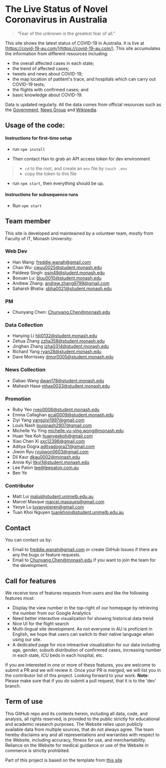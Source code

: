 # The Live Status of Novel Coronavirus in Australia

> “Fear of the unknown is the greatest fear of all.”

This site shows the latest status of COVID-19 in Australia. It is live at [https://covid-19-au.com/](https://covid-19-au.com/).
This site accumulates the information from different resources including:
* the overall affected cases in each state;
* the trend of affected cases;
* tweets and news about COVID-19;
* the map location of patitent's trace, and hospitals which can carry out COVID-19 tests;
* the flights with confirmed cases; and
* basic knowledge about COVID-19.


Data is updated regularly.
All the data comes from official resources such as the [Government](https://www.dhhs.vic.gov.au/), [News Group](https://www.theaustralian.com.au/) and [Wikipedia](https://www.wikipedia.org/).

## Usage of the code:
#### Instructions for first-time setup

- run `npm install`

- Then contact Han to grab an API access token for dev environment

> - `cd` to the root, and create an `env` file by `touch .env`
> - copy the token to this file

- run `npm start`, then everything should be up.

#### Instructions for subsequence runs

- Run `npm start`



## Team member
This site is developed and mainteained by a volunteer team, mostly from Faculty of IT, Monash University:

### Web Dev
* Han Wang: freddie.wanah@gmail.com
* Chao Wu:  cwuu0025@student.monash.edu 
* Paldeep Singh: psin49@student.monash.edu 
* Boxuan Lu: bluu0010@student.monash.edu
* Andrew Zhang: andrew.zhang9799@gmail.com
* Saharsh Bhatia: sbha0021@student.monash.edu

### PM
* Chunyang Chen: Chunyang.Chen@monash.edu

### Data Collection
* Hanying Li hlii0132@student.monash.edu
* Zehua Zhang zzha358@student.monash.edu
* Jinghan Zhang jzha0314@student.monash.edu
* Richard Yang ryan28@student.monash.edu
* Dave Morrissey dmor0005@student.monash.edu

### News Collection
* Dabao Wang dwan178@student.monash.edu
* Mahesh Hase mhas0033@student.monash.edu

### Promotion
* Ruby Yeo ryeo0006@student.monash.edu
* Emma Callaghan ecal0009@student.monash.edu
* Ziyi Yang	yangziyi1997@gmail.com
* Louis Nash	louisnash2907@gmail.com
* Michelle Yu Ying	michelle.yu-ying.wong@monash.edu
* Huan Yee Koh	huanyeekoh@gmail.com
* Xiao Chen Xi	xxc12396@gmail.com
* Aditya Dogra	adityadogra21@gmail.com
* Jiwon Ryu	ryujiwon0603@gmail.com
* Dil Kaur dkau0002@monash.edu
* Annie Kyi ltkyi1@student.monash.edu
* Lee Paton lee@leepaton.com.au
* Ben Ye

### Contributor
* Matt Lui malui@student.unimelb.edu.au
* Marcel Masque marcel.masques@gmail.com
* Yaoye Lu luyaoyejeren@gmail.com
* Tuan Khoi Nguyen tuankhoin@student.unimelb.edu.au


## Contact
You can contact us by:
* Email to freddie.wanah@gmail.com or create GitHub Issues if there are any the bugs or feature requests.
* Email to Chunyang.Chen@monash.edu if you want to join the team for the development.



## Call for features
We receive tons of features requests from users and like the following features most:
* Display the view number in the top-right of our homepage by retrieving the number from our Google Analytics
* Need better interavtive visualization for showing historical data trend
* Nice UI for the flight search 
* Multi-lingual site development. As not everyone in AU is proficient in English, we hope that users can switch to their native language when using our site.
* A dedicated page for nice intreactive visualization for our data including age, gender, suburb distribution of confirmred cases, increasing number in each state, ICU beds in each hospital, etc.

If you are interested in one or more of these features, you are welcome to submit a PR and we will review it.
Once your PR is merged, we will list you in the contributor list of this project.
Looking forward to your work. **Note**: Please make sure that if you do submit a pull request, that it is to the 'dev' branch.


## Term of use
This GitHub repo and its contents herein, including all data, code, and analysis, all rights reserved, is provided to the public strictly for educational and academic research purposes. The Website relies upon publicly available data from multiple sources, that do not always agree. The team hereby disclaims any and all representations and warranties with respect to the Website, including accuracy, fitness for use, and merchantability. Reliance on the Website for medical guidance or use of the Website in commerce is strictly prohibited.


Part of this project is based on the template from [this site](https://ncov.shanyue.tech/)
